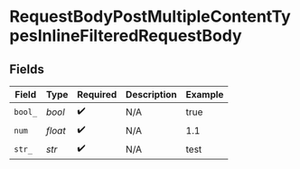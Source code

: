 # RequestBodyPostMultipleContentTypesInlineFilteredRequestBody


## Fields

| Field              | Type               | Required           | Description        | Example            |
| ------------------ | ------------------ | ------------------ | ------------------ | ------------------ |
| `bool_`            | *bool*             | :heavy_check_mark: | N/A                | true               |
| `num`              | *float*            | :heavy_check_mark: | N/A                | 1.1                |
| `str_`             | *str*              | :heavy_check_mark: | N/A                | test               |